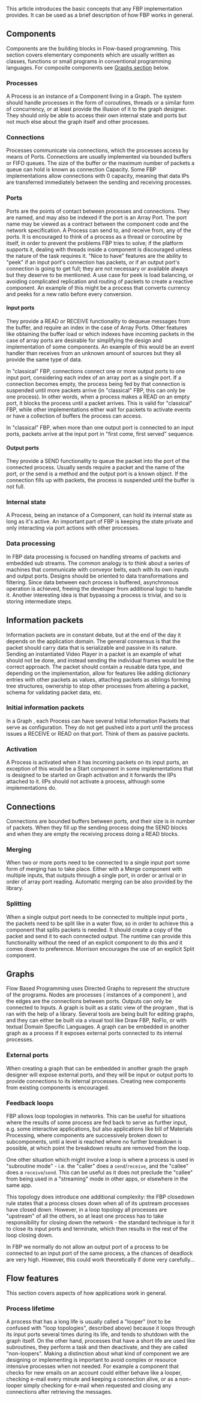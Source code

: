 This article introduces the basic concepts that any FBP implementation provides. It can be used as a brief description of how FBP works in general.

## Components

Components are the building blocks in Flow-based programming. This section covers elementary components which are usually written as classes, functions or small programs in conventional programming languages. For composite components see [Graphs section](Concepts#Graphs) below.

### Processes

A Process is an instance of a Component living in a Graph. The system should handle processes in the form of coroutines, threads or a similar form of concurrency, or at least provide the illusion of it to the graph designer. They should only be able to access their own internal state and ports but not much else about the graph itself and other processes.

### Connections

Processes communicate via connections, which the processes access by means of Ports. Connections are usually implemented via bounded buffers or FIFO queues. The size of the buffer or the maximum number of packets a queue can hold is known as connection Capacity. Some FBP implementations allow connections with 0 capacity, meaning that data IPs are transferred immediately between the sending and receiving processes.

### Ports

Ports are the points of contact between processes and connections. They are named, and may also be indexed if the port is an Array Port. The port name may be viewed as a contract between the component code and the network specification.  A Process can send to, and receive from, any of the ports.
It is encouraged to think of a process as a thread or coroutine by itself, in order to prevent the problems FBP tries to solve;  if the platform supports it, dealing with threads inside a component is discouraged unless the nature of the task requires it.
"Nice to have" features are the ability to "peek" if an input port's connection has packets, or if an output port's connection is going to get full; they are not necessary or available always but they deserve to be mentioned. A use case for peek is load balancing, or avoiding complicated replication and routing of packets to create a reactive component. An example of this might be a process that converts currency and peeks for a new ratio before every conversion.

#### Input ports

They provide a READ or RECEIVE functionality to dequeue messages from the buffer, and require an index in the case of Array Ports. Other features like obtaining the buffer load or which indexes have incoming packets in the case of array ports are desirable for simplifying the design and implementation of some components. An example of this would be an event handler than receives from an unknown amount of sources but they all provide the same type of data.

In "classical" FBP, connections connect one or more output ports to one input port, considering each index of an array port as a single port. If a connection becomes empty, the process being fed by that connection is suspended until more packets arrive (in "classical" FBP, this can only be one process). In other words, when a process makes a READ on an empty port, it blocks the process until a packet arrives. This is valid for "classical" FBP, while other implementations either wait for packets to activate events or have a collection of buffers the process can access.

In "classical" FBP, when more than one output port is connected to an input ports, packets arrive at the input port in "first come, first served" sequence. 

#### Output ports

They provide a SEND functionality to queue the packet into the port of the connected process. Usually sends require a packet and the name of the port, or the send is a method and the output port is a known object.
If the connection fills up with packets, the process is suspended until the buffer is not full.

### Internal state

A Process, being an instance of a Component, can hold its internal state as long as it's active. An important part of FBP is keeping the state private and only interacting via port actions with other processes.

### Data processing

In FBP data processing is focused on handling streams of packets and embedded sub streams. The common analogy is to think about a series of machines that communicate with conveyor belts, each with its own inputs and output ports. Designs should be oriented to data transformations and filtering. Since data between each process is buffered, asynchronous operation is achieved, freeing the developer from additional logic to handle it.
Another interesting idea is that bypassing a process is trivial, and so is storing intermediate steps.

## Information packets

Information packets are in constant debate, but at the end of the day it depends on the application domain. The general consensus is that the packet should carry data that is serializable and passive in its nature. Sending an instantiated Video Player in a packet is an example of what should not be done, and instead sending the individual frames would be the correct approach.
The packet should contain a reusable data type, and depending on the implementation, allow for features like adding dictionary entries with other packets as values, attaching packets as siblings forming tree structures, ownership to stop other processes from altering a packet, schema for validating packet data, etc. 

### Initial information packets
In a Graph , each Process can have several Initial Information Packets that serve as configuration. They do not get pushed into a port until the process issues a RECEIVE or READ on that port. Think of them as passive packets.

### Activation

A Process is activated when it has incoming packets on its input ports, an exception of this would be a Start component in some implementations that is designed to be started on Graph activation and it forwards the IIPs attached to it.
IIPs should not activate a process, although some implementations do.


## Connections

Connections are bounded buffers between ports, and their size is in number of packets. When they fill up the sending process doing the SEND blocks and when they are empty the receiving process doing a READ blocks.

### Merging

When two or more ports need to be connected to a single input port some form of merging has to take place. Either with a Merge component with multiple inputs, that outputs through a single port, in order or arrival or in order of array port reading. Automatic merging can be also provided by the library.

### Splitting

When a single output port needs to be connected to multiple input ports , the packets need to be split like in a water flow, so in order to achieve this a component that splits packets is needed. It should create a copy of the packet and send it to each connected output. The runtime can provide this functionality without the need of an explicit component to do this and it comes down to preference. Morrison encourages the use of an explicit Split component.

## Graphs

Flow Based Programming uses Directed Graphs to represent the structure of the programs. Nodes are processes ( instances of a component ), and the edges are the connections between ports. 
Outputs can only be connected to Inputs.
A graph is built as a static view of the program , that is ran with the help of a library.
Several tools are being built for editing graphs, and they can either be built via a visual tool like Draw FBP, NoFlo, or with textual Domain Specific Languages.
A graph can be embedded in another graph as a process if it exposes external ports connected to its internal processes.

### External ports

When creating a graph that can be embedded in another graph the graph designer will expose external ports, and they will be input or output ports to provide connections to its internal processes.
Creating new components from existing components is encouraged.

### Feedback loops

FBP allows loop topologies in networks.  This can be useful for situations where the results of some process are fed back to serve as further input, e.g. some interactive applications, but also applications like bill of Materials Processing, where components are successively broken down to subcomponents, until a level is reached where no further breakdown is possible, at which point the breakdown results are removed from the loop.

One other situation which might involve a loop is where a process is used in "subroutine mode" - i.e. the "caller" does a `send`/`receive`, and the "callee" does a `receive`/`send`.  This can be useful as it does not preclude the "callee" from being used in a "streaming" mode in other apps, or elsewhere in the same app. 

This topology does introduce one additional complexity:  the FBP closedown rule states that a process closes down when all of its upstream processes have closed down.  However, in a loop topology all processes are "upstream" of all the others, so at least one process has to take responsibility for closing down the network - the standard technique is for it to close its input ports and terminate, which then results in the rest of the loop closing down.

In FBP we normally do not allow an output port of a process to be connected to an input port of the same process, a the chances of deadlock are very high.  However, this could work theoretically if done very carefully... 

## Flow features

This section covers aspects of how applications work in general.

### Process lifetime

A process that has a long life is usually called a "looper" (not to be confused with "loop topologies", described above) because it loops through its input ports several times during its life, and tends to shutdown with the graph itself. On the other hand, processes that have a short life are used like subroutines, they perform a task and then deactivate, and they are called "non-loopers".
Making a distinction about what kind of component we are designing or implementing is important to avoid complex or resource intensive processes when not needed. For example a component that checks for new emails on an account could either behave like a looper, checking e-mail every minute and keeping a connection alive, or as a non-looper simply checking for e-mail when requested and closing any connections after retrieving the messages.